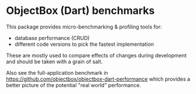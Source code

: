 # ObjectBox (Dart) benchmarks

This package provides micro-benchmarking & profiling tools for:

* database performance (CRUD)
* different code versions to pick the fastest implementation

These are mostly used to compare effects of changes during development and should be taken with a grain of salt.

Also see the full-application benchmark in https://github.com/objectbox/objectbox-dart-performance 
which provides a better picture of the potential "real world" performance. 